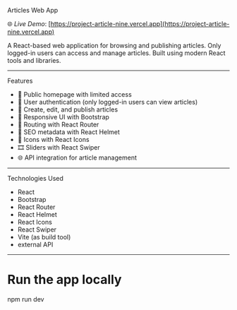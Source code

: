  Articles Web App

🌐 *Live Demo*: [https://project-article-nine.vercel.app](https://project-article-nine.vercel.app)



A React-based web application for browsing and publishing articles. Only logged-in users can access and manage articles. Built using modern React tools and libraries.

---

 Features

- 🧾 Public homepage with limited access
- 🔐 User authentication (only logged-in users can view articles)
- 📝 Create, edit, and publish articles
- 📱 Responsive UI with Bootstrap
- 🔀 Routing with React Router
- 🧠 SEO metadata with React Helmet
- 🎨 Icons with React Icons
- 🎞 Sliders with React Swiper
- 🌐 API integration for article management

---

 Technologies Used

- React
- Bootstrap
- React Router
- React Helmet
- React Icons
- React Swiper
- Vite (as build tool)
-  external API

---



# Run the app locally
npm run dev
